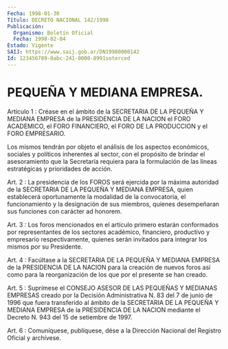 ```yaml
---
Fecha: 1998-01-30
Título: DECRETO NACIONAL 142/1998
Publicación:
  Organismo: Boletín Oficial
  Fecha: 1998-02-04
Estado: Vigente
SAIJ: https://www.saij.gob.ar/DN19980000142
Id: 123456789-0abc-241-0000-8991soterced
---
```

# PEQUEÑA Y MEDIANA EMPRESA.

<a id="1"></a>
Artículo 1 : Créase en  el  ámbito de la SECRETARIA DE LA PEQUEÑA Y MEDIANA EMPRESA de la PRESIDENCIA  DE  LA NACION el FORO ACADEMICO, el FORO FINANCIERO, el FORO DE LA PRODUCCION  y el FORO EMPRESARIO.

Los  mismos  tendrán  por  objeto  el  análisis  de  los   aspectos económicos,  sociales  y  políticos  inherentes  al sector, con  el propósito  de  brindar el asesoramiento que la Secretaría  requiera para la formulación  de  las  líneas  estratégicas y prioridades de acción.

<a id="2"></a>
Art. 2 : La presidencia de los FOROS será  ejercida  por  la máxima autoridad  de la SECRETARIA DE LA PEQUEÑA Y MEDIANA EMPRESA,  quien establecerá  oportunamente  la  modalidad  de  la  convocatoria, el funcionamiento y la designación de sus miembros, quienes desempeñaran sus funciones con carácter ad honorem.

<a id="3"></a>
Art.  3  :  Los  foros  mencionados en el artículo primero estarán conformados  por  representantes    de    los  sectores  académico, financiero, productivo y empresario respectivamente,  quienes serán invitados para integrar los mismos por su Presidente.

<a id="4"></a>
Art. 4 : Facúltase a la SECRETARIA DE LA PEQUEÑA Y MEDIANA EMPRESA de la PRESIDENCIA DE LA NACION para la creación de nuevos foros así como  para  la  reorganización  de  los  que por el presente se han creado.

<a id="5"></a>
Art.  5 : Suprímese el CONSEJO ASESOR DE LAS  PEQUEÑAS  Y  MEDIANAS EMPRESAS  creado por la Decisión Administrativa N. 83 del 7 de junio de 1996 que  fuera  transferido  al  ámbito  de la SECRETARIA DE LA PEQUEÑA Y MEDIANA EMPRESA de la PRESIDENCIA DE  LA  NACION mediante el Decreto N. 943 del 15 de setiembre de 1997.

<a id="6"></a>
Art. 6 : Comuníquese, publíquese, dése a la Dirección  Nacional del Registro  Oficial  y  archívese.